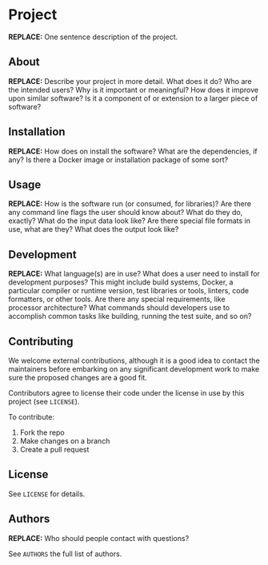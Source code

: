 # Project

**REPLACE:** One sentence description of the project.

## About

**REPLACE:** Describe your project in more detail. What does it do? Who are the intended
users? Why is it important or meaningful? How does it improve upon similar
software? Is it a component of or extension to a larger piece of software?

## Installation

**REPLACE:** How does on install the software? What are the dependencies, if any? Is there a
Docker image or installation package of some sort?

## Usage

**REPLACE:** How is the software run (or consumed, for libraries)? Are there any command line
flags the user should know about? What do they do, exactly? What do the input
data look like? Are there special file formats in use, what are they? What does
the output look like?

## Development

**REPLACE:** What language(s) are in use? What does a user need to install for development
purposes? This might include build systems, Docker, a particular compiler or
runtime version, test libraries or tools, linters, code formatters, or other
tools. Are there any special requirements, like processor architecture? What
commands should developers use to accomplish common tasks like building, running
the test suite, and so on?

## Contributing

We welcome external contributions, although it is a good idea to contact the
maintainers before embarking on any significant development work to make sure
the proposed changes are a good fit.

Contributors agree to license their code under the license in use by this
project (see `LICENSE`).

To contribute:

  1. Fork the repo
  2. Make changes on a branch
  3. Create a pull request

## License

See `LICENSE` for details.

## Authors

**REPLACE:** Who should people contact with questions?

See `AUTHORS` the full list of authors.

